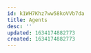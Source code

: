 ```yaml
---
id: k1WH7Khz7ww58koVVb7da
title: Agents
desc: ''
updated: 1634174882773
created: 1634174882773
---
```


